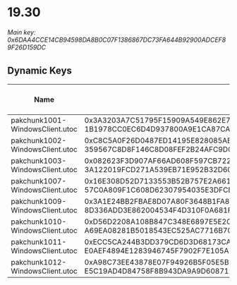 # 19.30

###### Main key: 0x6DAA4CCE14CB94598DA8B0C07F1386867DC73FA644B92900ADCEF89F26D159DC

## Dynamic Keys

| Name                              | Key</br>GUID                                                                                            | High Res Textures |
|-----------------------------------|---------------------------------------------------------------------------------------------------------|-------------------|
| pakchunk1001-WindowsClient.utoc   | 0x3A3203A7C51795F15909A549E862E730CFBDF1569B8C3EC407727B6A1891364D</br>1B1978CC0EC6D4D937800A9E1CA87CA0 | ❌                 |
| pakchunk1002-WindowsClient.utoc   | 0xC8C5A0F26D0487ED14195E828085AB5EC24C3D3FD6C3CFD06B746560FA3F6C64</br>359567C8D8F146C8D08FEF2B24AFC9D0 | ❌                 |
| pakchunk1003-WindowsClient.utoc   | 0x082623F3D907AF66AD608F597CB722B064D39C6CBC1AD181299FDAACBA7FB656</br>3A122019FCD271A539EB71E952B32D60 | ❌                 |
| pakchunk1007-WindowsClient.utoc   | 0x16E308D52D7133553B52B757E2A6613EAEFBEBBE0957E115E075AC9F9F5B99B1</br>57C0A809F1C608D62307954035E3DFCD | ❌                 |
| pakchunk1009-WindowsClient.utoc   | 0x3A1E24BB2FBAE8D07A80F3648B1FA82A78344133B50E3BBC93A4B14F71D7C5ED</br>8D336ADD3E862004534F4D310F0A681F | ❌                 |
| pakchunk1010-WindowsClient.utoc   | 0xD56D2208A108B847C348E6897E5E20404A5E9C32A32D0180A2F3F72D673F153C</br>A69EA08281B5018543EC525AC7716B70 | ❌                 |
| pakchunk1011-WindowsClient.utoc   | 0xECC5CA244B3DD379CD6D3D68173CA4C681DB40D0E73819BAC9F69D8FE9AD0430</br>E0AEF4894E1283946745F7902F7E105A | ❌                 |
| pakchunk1012-WindowsClient.utoc   | 0xA98C73EE43878E07F94926B5F05E5B7082F59CB0F49FA303D6F504D7E4B03F4F</br>E5C19AD4D84758F8B943DA9A9D608712 | ❌                 |
